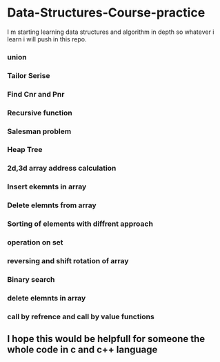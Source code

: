 # Data-Structures-Course-practice
I m starting learning data structures and algorithm in depth so whatever i learn i will 
push in this repo.

### union
### Tailor Serise
### Find Cnr and Pnr
### Recursive function
### Salesman problem
### Heap Tree
### 2d,3d array address calculation
### Insert ekemnts in array 
### Delete elemnts from array
### Sorting of elements with diffrent approach
### operation on set
### reversing and shift rotation of array
### Binary search
### delete elemnts in array
### call by refrence and call by value functions


## I hope this would  be helpfull for someone the whole code in c and c++ language
